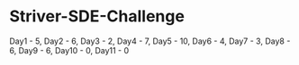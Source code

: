 # Striver-SDE-Challenge

Day1 - 5,
Day2 - 6,
Day3 - 2,
Day4 - 7,
Day5 - 10,
Day6 - 4,
Day7 - 3,
Day8 - 6,
Day9 - 6,
Day10 - 0,
Day11 - 0
